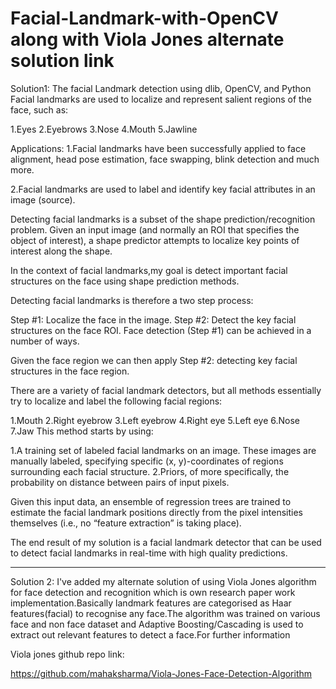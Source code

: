 # Facial-Landmark-with-OpenCV along with Viola Jones alternate solution link
Solution1:
The facial Landmark detection using dlib, OpenCV, and Python
Facial landmarks are used to localize and represent salient regions of the face, such as:

1.Eyes
2.Eyebrows
3.Nose
4.Mouth
5.Jawline

Applications: 
1.Facial landmarks have been successfully applied to face alignment, head pose estimation, face swapping, blink detection and much more.

2.Facial landmarks are used to label and identify key facial attributes in an image (source).

Detecting facial landmarks is a subset of the shape prediction/recognition problem. Given an input image (and normally an ROI that specifies the object of interest), a shape predictor attempts to localize key points of interest along the shape.

In the context of facial landmarks,my goal is detect important facial structures on the face using shape prediction methods.

Detecting facial landmarks is therefore a two step process:

Step #1: Localize the face in the image.
Step #2: Detect the key facial structures on the face ROI.
Face detection (Step #1) can be achieved in a number of ways.

Given the face region we can then apply 
Step #2: detecting key facial structures in the face region.

There are a variety of facial landmark detectors, but all methods essentially try to localize and label the following facial regions:

1.Mouth
2.Right eyebrow
3.Left eyebrow
4.Right eye
5.Left eye
6.Nose
7.Jaw
This method starts by using:

1.A training set of labeled facial landmarks on an image. These images are manually labeled, specifying specific (x, y)-coordinates of regions surrounding each facial structure.
2.Priors, of more specifically, the probability on distance between pairs of input pixels.

Given this input data, an ensemble of regression trees are trained to estimate the facial landmark positions directly from the pixel intensities themselves (i.e., no “feature extraction” is taking place).

The end result of my solution is a facial landmark detector that can be used to detect facial landmarks in real-time with high quality predictions.

----------------------------------------------

Solution 2:
I've added my alternate solution of using Viola Jones algorithm for face detection and recognition which is own research paper work implementation.Basically landmark features are categorised as Haar features(facial) to recognise any face.The algorithm was trained on various face and non face dataset and Adaptive Boosting/Cascading is used to extract out relevant features to detect a face.For further information

Viola jones github repo link:

https://github.com/mahaksharma/Viola-Jones-Face-Detection-Algorithm

